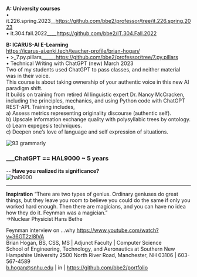 **A: University courses**    
• it.226.spring.2023__https://github.com/bbe2/professor/tree/it.226.spring.2023  
• it.304.fall.2022____https://github.com/bbe2/IT.304.Fall.2022  

**B: ICARUS-AI E-Learning**   
 https://icarus-ai.enki.tech/teacher-profile/brian-hogan/  
• >_7.py.pillars______https://github.com/bbe2/professor/tree/7.py.pillars  
• Technical Writing with ChatGPT (new)			March 2023  
Two of my students used ChatGPT to pass classes, and neither material was in their voice.  
This course is about taking ownership of your authentic voice in this new AI paradigm shift.  
It builds on training from retired AI linguistic expert Dr. Nancy McCracken, including the principles, mechanics, and using Python code with ChatGPT REST-API. Training includes,   
a)	Assess metrics representing originality discourse (authentic self).  
b)	Upscale information exchange quality with polysyllabic trees by ontology.  
c) Learn expegesis techniques.  
c)	Deepen one’s love of language and self expression of situations.  

![93 grammarly](https://user-images.githubusercontent.com/59778456/225014381-d60a46db-2e43-4f31-a58e-6e238bf13e81.PNG)

### ___ChatGPT == HAL9000 ~ 5 years 
-- **Have you realized its significance?**  
![hal9000](https://user-images.githubusercontent.com/59778456/218209079-232d8f04-bb9a-4843-a6a1-d8cdf25a19fd.png)


---------------------
**Inspiration**
“There are two types of genius. Ordinary geniuses do great things, but they leave you room to believe you could do the same if only you worked hard enough.  Then there are magicians, and you can have no idea how they do it. Feynman was a magician.”  
->Nuclear Physicist Hans Bethe  
 
Feynman interview on …why  https://www.youtube.com/watch?v=36GT2zI8lVA  
Brian Hogan, BS, CSS, MS | Adjunct Faculty | Computer Science   
School of Engineering, Technology, and Aeronautics at Southern New Hampshire University 
2500 North River Road, Manchester, NH 03106 | 603-567-4589   
b.hogan@snhu.edu | in | https://github.com/bbe2/portfolio
